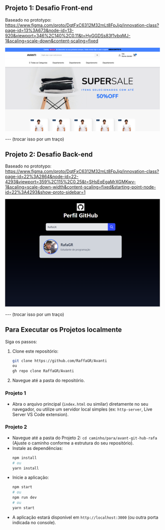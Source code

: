 ## Projeto 1: Desafio Front-end

Baseado no prototypo: https://www.figma.com/proto/DqtFxC6312M32mLt8FpJjq/innovation-class?page-id=13%3A673&node-id=13-920&viewport=346%2C140%2C0.11&t=HyGGDSs83f1vbqMJ-1&scaling=scale-down&content-scaling=fixed

![Imagem do Projeto 1 - Frontend](https://github.com/RaffaGR/Avanti/blob/main/f1.png)

--- (trocar isso por um traço)

## Projeto 2: Desafio Back-end

Baseado no prototypo: https://www.figma.com/proto/DqtFxC6312M32mLt8FpJjq/innovation-class?page-id=22%3A2864&node-id=22-4293&viewport=359%2C115%2C0.25&t=SHsEqEgaMrXGMKwv-1&scaling=scale-down-width&content-scaling=fixed&starting-point-node-id=22%3A4293&show-proto-sidebar=1


![Imagem do Projeto 2 - Backend](https://github.com/RaffaGR/Avanti/blob/main/b1.png)


--- (trocar isso por um traço)

## Para Executar os Projetos localmente

Siga os passos:

1.  Clone este repositório:
    ```bash
    git clone https://github.com/RaffaGR/Avanti
    ou
    gh repo clone RaffaGR/Avanti
    ```
2.  Navegue até a pasta do repositório.

### Projeto 1

*   Abra o arquivo principal (`index.html` ou similar) diretamente no seu navegador, ou utilize um servidor local simples (ex: `http-server`, Live Server VS Code extension).

### Projeto 2

*   Navegue até a pasta do Projeto 2: `cd caminho/para/avant-git-hub-rafa` (Ajuste o caminho conforme a estrutura do seu repositório).
*   Instale as dependências:
    ```bash
    npm install
    # ou
    yarn install
    ```
*   Inicie a aplicação:
    ```bash
    npm start
    # ou
    npm run dev
    # ou
    yarn start
    ```
*   A aplicação estará disponível em `http://localhost:3000` (ou outra porta indicada no console).
